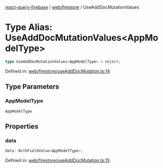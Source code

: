 [react-query-firebase](../../../modules.md) / [web/firestore](../index.md) / UseAddDocMutationValues

# Type Alias: UseAddDocMutationValues\<AppModelType\>

```ts
type UseAddDocMutationValues<AppModelType> = object;
```

Defined in: [web/firestore/useAddDocMutation.ts:14](https://github.com/vpishuk/react-query-firebase/blob/43c0734068a570cd646254bb366ccd8007f7dfed/web/firestore/useAddDocMutation.ts#L14)

## Type Parameters

### AppModelType

`AppModelType`

## Properties

### data

```ts
data: WithFieldValue<AppModelType>;
```

Defined in: [web/firestore/useAddDocMutation.ts:15](https://github.com/vpishuk/react-query-firebase/blob/43c0734068a570cd646254bb366ccd8007f7dfed/web/firestore/useAddDocMutation.ts#L15)
